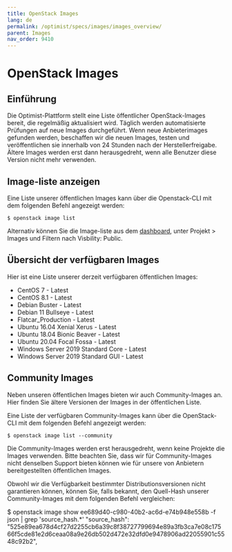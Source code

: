 ```yaml
---
title: OpenStack Images
lang: de
permalink: /optimist/specs/images/images_overview/
parent: Images
nav_order: 9410
---
```


# OpenStack Images

## Einführung

Die Optimist-Plattform stellt eine Liste öffentlicher OpenStack-Images bereit, die regelmäßig aktualisiert wird. Täglich werden automatisierte Prüfungen auf neue Images durchgeführt. Wenn neue Anbieterimages gefunden werden, beschaffen wir die neuen Images, testen und veröffentlichen sie innerhalb von 24 Stunden nach der Herstellerfreigabe.
Ältere Images werden erst dann herausgedreht, wenn alle Benutzer diese Version nicht mehr verwenden.

## Image-liste anzeigen

Eine Liste unserer öffentlichen Images kann über die Openstack-CLI mit dem folgenden Befehl angezeigt werden:

`$ openstack image list`

Alternativ können Sie die Image-liste aus dem [dashboard]([https://dashboard.optimist.innovo.cloud/project/images](https://dashboard.optimist.innovo.cloud/project/images)), unter Projekt > Images und Filtern nach Visbility: Public.

## Übersicht der verfügbaren Images

Hier ist eine Liste unserer derzeit verfügbaren öffentlichen Images:

- CentOS 7 - Latest
- CentOS 8.1 - Latest
- Debian Buster - Latest
- Debian 11 Bullseye - Latest
- Flatcar_Production - Latest
- Ubuntu 16.04 Xenial Xerus - Latest
- Ubuntu 18.04 Bionic Beaver - Latest
- Ubuntu 20.04 Focal Fossa - Latest
- Windows Server 2019 Standard Core - Latest
- Windows Server 2019 Standard GUI - Latest

## Community Images

Neben unseren öffentlichen Images bieten wir auch Community-Images an. Hier finden Sie ältere Versionen der Images in der öffentlichen Liste.

Eine Liste der verfügbaren Community-Images kann über die OpenStack-CLI mit dem folgenden Befehl angezeigt werden:

`$ openstack image list --community`

Die Community-Images werden erst herausgedreht, wenn keine Projekte die Images verwenden. Bitte beachten Sie, dass wir für Community-Images nicht denselben Support bieten können wie für unsere von Anbietern bereitgestellten öffentlichen Images.

Obwohl wir die Verfügbarkeit bestimmter Distributionsversionen nicht garantieren können, können Sie, falls bekannt, den Quell-Hash unserer Community-Images mit dem folgenden Befehl vergleichen:

$ openstack image show ee689d40-c980-40b2-ac6d-e74b948e558b -f json | grep 'source_hash.*'
"source_hash": "525e89ea678d4cf27d2255cb6a39c8f38727799694e89a3fb3ca7e08c17566f5cde81e2d6ceaa08a9e26db502d472e32dfd0e9478906ad22055901c5548c92b2",
